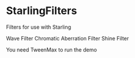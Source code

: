 StarlingFilters
===============

Filters for use with Starling

Wave Filter 
Chromatic Aberration Filter 
Shine Filter 


You need TweenMax to run the demo

